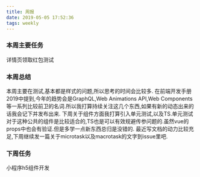 ```yaml
---
title: 周报
date: 2019-05-05 17:52:36
tags: weekly
---
```


### 本周主要任务

详情页领取红包测试

### 本周总结

本周主要在测试,基本都是样式的问题,所以思考的时间会比较多.
在前端开发手册2019中提到,今年的趋势会是GraphQL,Web Animations API,Web Components等一系列比较前卫的名词.所以我打算持续关注这几个东西,如果有新的动态出来的话我会记下并发布出来.
下周关于组件方面我打算引入单元测试,以及TS.单元测试对于这种公共的组件是比较适合的,TS也是可以有效规避传参问题的.虽然vue的props中也会有验证.但是多学一点新东西总归是没错的.
最近写文档的动力比较充足,下周继续发一篇关于microtask以及macrotask的文字到issue里吧.

### 下周任务

小程序h5组件开发